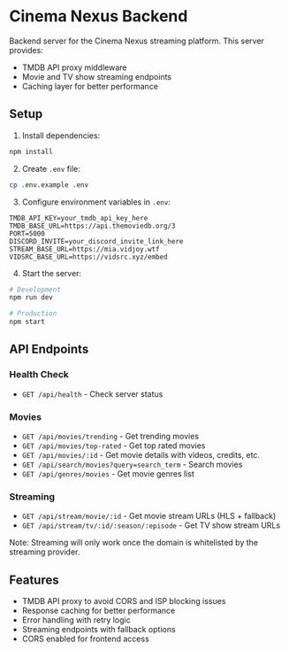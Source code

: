 # Cinema Nexus Backend

Backend server for the Cinema Nexus streaming platform. This server provides:
- TMDB API proxy middleware
- Movie and TV show streaming endpoints
- Caching layer for better performance

## Setup

1. Install dependencies:
```bash
npm install
```

2. Create `.env` file:
```bash
cp .env.example .env
```

3. Configure environment variables in `.env`:
```
TMDB_API_KEY=your_tmdb_api_key_here
TMDB_BASE_URL=https://api.themoviedb.org/3
PORT=5000
DISCORD_INVITE=your_discord_invite_link_here
STREAM_BASE_URL=https://mia.vidjoy.wtf
VIDSRC_BASE_URL=https://vidsrc.xyz/embed
```

4. Start the server:
```bash
# Development
npm run dev

# Production
npm start
```

## API Endpoints

### Health Check
- `GET /api/health` - Check server status

### Movies
- `GET /api/movies/trending` - Get trending movies
- `GET /api/movies/top-rated` - Get top rated movies
- `GET /api/movies/:id` - Get movie details with videos, credits, etc.
- `GET /api/search/movies?query=search_term` - Search movies
- `GET /api/genres/movies` - Get movie genres list

### Streaming
- `GET /api/stream/movie/:id` - Get movie stream URLs (HLS + fallback)
- `GET /api/stream/tv/:id/:season/:episode` - Get TV show stream URLs

Note: Streaming will only work once the domain is whitelisted by the streaming provider.

## Features

- TMDB API proxy to avoid CORS and ISP blocking issues
- Response caching for better performance
- Error handling with retry logic
- Streaming endpoints with fallback options
- CORS enabled for frontend access 